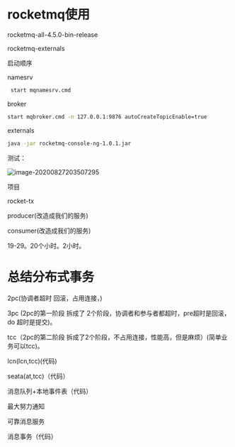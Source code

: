 # rocketmq使用



rocketmq-all-4.5.0-bin-release

rocketmq-externals



启动顺序

namesrv

```sh
 start mqnamesrv.cmd
```



broker

```sh
start mqbroker.cmd -n 127.0.0.1:9876 autoCreateTopicEnable=true
```



externals

```sh
java -jar rocketmq-console-ng-1.0.1.jar
```



测试：

![image-20200827203507295](29-课上.assets/image-20200827203507295.png)



项目

rocket-tx

producer(改造成我们的服务)

consumer(改造成我们的服务)



19-29。20个小时。2小时。



# 总结分布式事务

2pc(协调者超时 回滚，占用连接，)

3pc (2pc的第一阶段 拆成了 2个阶段，协调者和参与者都超时，pre超时是回滚，do 超时是提交)。

tcc（2pc的第二阶段 拆成了2个阶段，不占用连接，性能高，但是麻烦）(简单业务可以tcc)。

lcn(lcn,tcc)(代码)

seata(at,tcc)（代码）

消息队列+本地事件表（代码）

最大努力通知

可靠消息服务

消息事务（代码）







